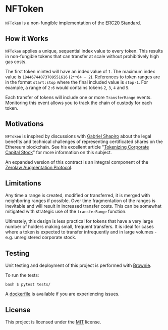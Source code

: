 # NFToken

`NFToken` is a non-fungible implementation of the [ERC20 Standard](https://eips.ethereum.org/EIPS/eip-20).

## How it Works

`NFToken` applies a unique, sequential index value to every token. This results in non-fungible tokens that can transfer at scale without prohibitively high gas costs.

The first token minted will have an index value of `1`.  The maximum index value is `18446744073709551616` (`2**64 - 2`).  References to token ranges are in the format `start:stop` where the final included value is `stop-1`.  For example, a range of `2:6` would contains tokens `2`, `3`, `4` and `5`.

Each transfer of tokens will include one or more `TransferRange` events. Monitoring this event allows you to track the chain of custody for each token.

## Motivations

`NFToken` is inspired by discussions with [Gabriel Shapiro](https://twitter.com/lex_node) about the legal benefits and technical challenges of representing certificated shares on the Ethereum blockchain. See his excellent article "[Tokenizing Corporate Capital Stock](https://gabrielshapiro.wordpress.com/2018/10/28/2/)" for more information on this subject.

An expanded version of this contract is an integral component of the [Zerolaw Augmentation Protocol](https://github.com/iamdefinitelyahuman/ZAP-Tech).

## Limitations

Any time a range is created, modified or transferred, it is merged with neighboring ranges if possible. Over time fragmentation of the ranges is inevitable and will result in increased transfer costs. This can be somewhat mitigated with strategic use of the `transferRange` function.

Ultimately, this design is less practical for tokens that have a very large number of holders making small, frequent transfers. It is ideal for cases where a token is expected to transfer infrequently and in large volumes - e.g. unregistered corporate stock.

## Testing

Unit testing and deployment of this project is performed with [Brownie](https://github.com/iamdefinitelyahuman/brownie).

To run the tests:

``bash
$ pytest tests/
``

A [dockerfile](Dockerfile) is available if you are experiencing issues.

## License

This project is licensed under the [MIT](https://github.com/iamdefinitelyahuman/nftoken/blob/master/LICENSE) license.
